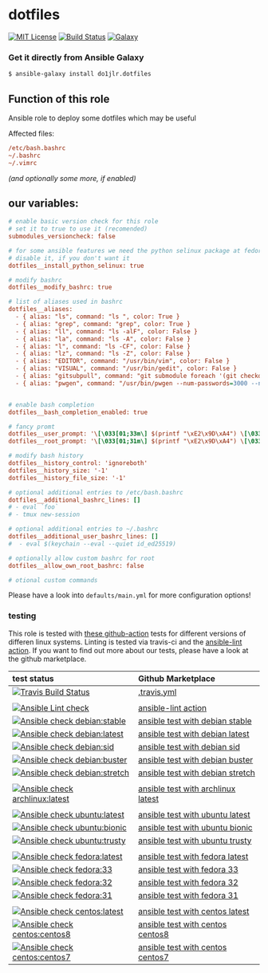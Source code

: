  dotfiles
==========
[![MIT License](https://raw.githubusercontent.com/roles-ansible/ansible_role_dotfiles/master/.github/license.svg?sanitize=true)](https://github.com/roles-ansible/ansible_role_dotfiles/blob/master/LICENSE)
[![Build Status](https://travis-ci.com/roles-ansible/ansible_role_dotfiles.svg?branch=master)](https://travis-ci.com/roles-ansible/ansible_role_dotfiles)
[![Galaxy](https://raw.githubusercontent.com/roles-ansible/ansible_role_dotfiles/master/.github/galaxy.svg?sanitize=true)](https://galaxy.ansible.com/do1jlr/dotfiles)

### Get it directly from Ansible Galaxy
```bash
$ ansible-galaxy install do1jlr.dotfiles
```

Function of this role
-----------------------
Ansible role to deploy some dotfiles which may be useful

Affected files:
```ini
/etc/bash.bashrc
~/.bashrc
~/.vimrc
```
*(and optionally some more, if enabled)*

 our variables:
---------------
```ini
# enable basic version check for this role
# set it to true to use it (recomended)
submodules_versioncheck: false

# for some ansible features we need the python selinux package at fedora
# disable it, if you don't want it
dotfiles__install_python_selinux: true

# modify bashrc
dotfiles__modify_bashrc: true

# list of aliases used in bashrc
dotfiles__aliases:
  - { alias: "ls", command: "ls ", color: True }
  - { alias: "grep", command: "grep", color: True }
  - { alias: "ll", command: "ls -alF", color: False }
  - { alias: "la", command: "ls -A", color: False }
  - { alias: "l", command: "ls -CF", color: False }
  - { alias: "lz", command: "ls -Z", color: False }
  - { alias: "EDITOR", command: "/usr/bin/vim", color: False }
  - { alias: "VISUAL", command: "/usr/bin/gedit", color: False }
  - { alias: "gitsubpull", command: "git submodule foreach '(git checkout \\$(git symbolic-ref --short refs/remotes/origin/HEAD | sed 's@^origin/@@'); git pull)'", color: False }
  - { alias: "pwgen", command: "/usr/bin/pwgen --num-passwords=3000 --numerals --capitalize --secure --no-vowels --ambiguous --symbols 95 1", color: false }


# enable bash completion
dotfiles__bash_completion_enabled: true

# fancy promt
dotfiles__user_prompt: '\[\033[01;33m\] $(printf "\xE2\x9D\xA4") \[\033[01;32m\]\u\[\033[01;36m\]@\[\033[01;32m\]\H\[\033[01;34m\] <\A> \[\033[01;35m\] \j \[\033[01;36m\] \w \[\033[01;33m\]\n\[\033[01;33m\] $(git branch 2>/dev/null | sed -n "s/* \(.*\)/\1 /p")$\[\033[01;00m\] '
dotfiles__root_prompt: '\[\033[01;31m\] $(printf "\xE2\x9D\xA4") \[\033[01;32m\]\u\[\033[01;36m\]@\[\033[01;32m\]\H\[\033[01;34m\] <\A> \[\033[01;35m\] \j \[\033[01;36m\] \w \[\033[01;33m\]\n\[\033[01;33m\] $(git branch 2>/dev/null | sed -n "s/* \(.*\)/\1 /p")$\[\033[01;00m\] '

# modify bash history
dotfiles__history_control: 'ignoreboth'
dotfiles__history_size: '-1'
dotfiles__history_file_size: '-1'

# optional additional entries to /etc/bash.bashrc
dotfiles__additional_bashrc_lines: []
# - eval `foo`
# - tmux new-session

# optional additional entries to ~/.bashrc
dotfiles__additional_user_bashrc_lines: []
#  - eval $(keychain --eval --quiet id_ed25519)

# optionally allow custom bashrc for root
dotfiles__allow_own_root_bashrc: false

# otional custom commands
```

Please have a look into ``defaults/main.yml`` for more configuration options!


### testing
This role is tested with [these github-action](https://github.com/search?q=topic%3Acheck-ansible+topic%3Agithub-actions+org%3Aroles-ansible&type=Repositories) tests for different versions of differen linux systems. Linting is tested via travis-ci and the  [ansible-lint action](https://github.com/marketplace/actions/ansible-lint).
If you want to find out more about our tests, please have a look at the github marketplace.

| test status | Github Marketplace |
| :---------  | :----------------  |
| [![Travis Build Status](https://travis-ci.com/roles-ansible/ansible_role_dotfiles.svg?branch=master)](https://travis-ci.com/roles-ansible/ansible_role_dotfiles) | [.travis.yml](https://github.com/roles-ansible/ansible_role_dotfiles/blob/master/.travis.yml) |
|||
| [![Ansible Lint check](https://github.com/roles-ansible/ansible_role_dotfiles/workflows/Ansible%20Lint%20check/badge.svg)](https://github.com/roles-ansible/ansible_role_dotfiles/actions?query=workflow%3A%22Ansible+Lint+check%22) | [ansible-lint action](https://github.com/marketplace/actions/ansible-lint)
| [![Ansible check debian:stable](https://github.com/roles-ansible/ansible_role_dotfiles/workflows/Ansible%20check%20debian:stable/badge.svg)](https://github.com/roles-ansible/ansible_role_dotfiles/actions?query=workflow%3A%22Ansible+check+debian%3Astable%22) | [ansible test with debian stable](https://github.com/marketplace/actions/check-ansible-debian-stable) |
| [![Ansible check debian:latest](https://github.com/roles-ansible/ansible_role_dotfiles/workflows/Ansible%20check%20debian:latest/badge.svg)](https://github.com/roles-ansible/ansible_role_dotfiles/actions?query=workflow%3A%22Ansible+check+debian%3Alatest%22) | [ansible test with debian latest](https://github.com/marketplace/actions/check-ansible-debian-latest) |
| [![Ansible check debian:sid](https://github.com/roles-ansible/ansible_role_dotfiles/workflows/Ansible%20check%20debian:sid/badge.svg)](https://github.com/roles-ansible/ansible_role_dotfiles/actions?query=workflow%3A%22Ansible+check+debian%3Asid%22) | [ansible test with debian sid](https://github.com/marketplace/actions/check-ansible-debian-sid) |
| [![Ansible check debian:buster](https://github.com/roles-ansible/ansible_role_dotfiles/workflows/Ansible%20check%20debian:buster/badge.svg)](https://github.com/roles-ansible/ansible_role_dotfiles/actions?query=workflow%3A%22Ansible+check+debian%3Abuster%22) | [ansible test with debian buster](https://github.com/marketplace/actions/check-ansible-debian-buster) |
| [![Ansible check debian:stretch](https://github.com/roles-ansible/ansible_role_dotfiles/workflows/Ansible%20check%20debian:stretch/badge.svg)](https://github.com/roles-ansible/ansible_role_dotfiles/actions?query=workflow%3A%22Ansible+check+debian%3Astretch%22) | [ansible test with debian stretch](https://github.com/marketplace/actions/check-ansible-debian-stretch) |
| | |
| [![Ansible check archlinux:latest](https://github.com/roles-ansible/ansible_role_dotfiles/workflows/Ansible%20check%20archlinux:latest/badge.svg)](https://github.com/roles-ansible/ansible_role_dotfiles/actions?query=workflow%3A%22Ansible+check+archlinux%3Alatest%22) | [ansible test with archlinux latest](https://github.com/marketplace/actions/check-ansible-archlinux-latest) |
| | |
| [![Ansible check ubuntu:latest](https://github.com/roles-ansible/ansible_role_dotfiles/workflows/Ansible%20check%20ubuntu:latest/badge.svg)](https://github.com/roles-ansible/ansible_role_dotfiles/actions?query=workflow%3A%22Ansible+check+ubuntu%3Alatest%22) | [ansible test with ubuntu latest](https://github.com/marketplace/actions/check-ansible-ubuntu-latest) |
| [![Ansible check ubuntu:bionic](https://github.com/roles-ansible/ansible_role_dotfiles/workflows/Ansible%20check%20ubuntu:bionic/badge.svg)](https://github.com/roles-ansible/ansible_role_dotfiles/actions?query=workflow%3A%22Ansible+check+ubuntu%3Abionic%22) | [ansible test with ubuntu bionic](https://github.com/marketplace/actions/check-ansible-ubuntu-bionic) |
| [![Ansible check ubuntu:trusty](https://github.com/roles-ansible/ansible_role_dotfiles/workflows/Ansible%20check%20ubuntu:trusty/badge.svg)](https://github.com/roles-ansible/ansible_role_dotfiles/actions?query=workflow%3A%22Ansible+check+ubuntu%3Atrusty%22) | [ansible test with ubuntu trusty](https://github.com/marketplace/actions/check-ansible-ubuntu-trusty) |
| | |
| [![Ansible check fedora:latest](https://github.com/roles-ansible/ansible_role_dotfiles/workflows/Ansible%20check%20fedora:latest/badge.svg)](https://github.com/roles-ansible/ansible_role_dotfiles/actions?query=workflow%3A%22Ansible+check+fedora%3Alatest%22) | [ansible test with fedora latest](https://github.com/marketplace/actions/check-ansible-fedora-latest) |
| [![Ansible check fedora:33](https://github.com/roles-ansible/ansible_role_dotfiles/workflows/Ansible%20check%20fedora:33/badge.svg)](https://github.com/roles-ansible/ansible_role_dotfiles/actions?query=workflow%3A%22Ansible+check+fedora%3A33%22) | [ansible test with fedora 33](https://github.com/marketplace/actions/check-ansible-fedora-33) |
| [![Ansible check fedora:32](https://github.com/roles-ansible/ansible_role_dotfiles/workflows/Ansible%20check%20fedora:32/badge.svg)](https://github.com/roles-ansible/ansible_role_dotfiles/actions?query=workflow%3A%22Ansible+check+fedora%3A32%22) | [ansible test with fedora 32](https://github.com/marketplace/actions/check-ansible-fedora-32) |
| [![Ansible check fedora:31](https://github.com/roles-ansible/ansible_role_dotfiles/workflows/Ansible%20check%20fedora:31/badge.svg)](https://github.com/roles-ansible/ansible_role_dotfiles/actions?query=workflow%3A%22Ansible+check+fedora%3A31%22) | [ansible test with fedora 31](https://github.com/marketplace/actions/check-ansible-fedora-31) |
| | |
| [![Ansible check centos:latest](https://github.com/roles-ansible/ansible_role_dotfiles/workflows/Ansible%20check%20centos:latest/badge.svg)](https://github.com/roles-ansible/ansible_role_dotfiles/actions?query=workflow%3A%22Ansible+check+centos%3Alatest%22) | [ansible test with centos latest](https://github.com/marketplace/actions/check-ansible-centos-latest) |
| [![Ansible check centos:centos8](https://github.com/roles-ansible/ansible_role_dotfiles/workflows/Ansible%20check%20centos:centos8/badge.svg)](https://github.com/roles-ansible/ansible_role_dotfiles/actions?query=workflow%3A%22Ansible+check+centos%3Acentos8%22) | [ansible test with centos centos8](https://github.com/marketplace/actions/check-ansible-centos-centos8) |
| [![Ansible check centos:centos7](https://github.com/roles-ansible/ansible_role_dotfiles/workflows/Ansible%20check%20centos:centos7/badge.svg)](https://github.com/roles-ansible/ansible_role_dotfiles/actions?query=workflow%3A%22Ansible+check+centos%3Acentos7%22) | [ansible test with centos centos7](https://github.com/marketplace/actions/check-ansible-centos-centos7) |

